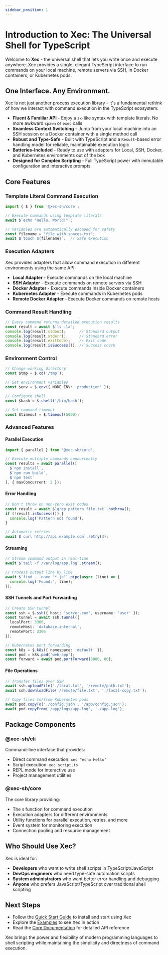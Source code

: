 ```yaml
---
sidebar_position: 1
---
```


# Introduction to Xec: The Universal Shell for TypeScript

Welcome to **Xec** - the universal shell that lets you write once and execute anywhere. Xec provides a single, elegant TypeScript interface to run commands on your local machine, remote servers via SSH, in Docker containers, or Kubernetes pods.

## One Interface. Any Environment.

Xec is not just another process execution library - it's a fundamental rethink of how we interact with command execution in the TypeScript ecosystem:

- **Fluent & Familiar API** - Enjoy a `zx`-like syntax with template literals. No more awkward `spawn` or `exec` calls
- **Seamless Context Switching** - Jump from your local machine into an SSH session or a Docker container with a single method call
- **Robust and Type-Safe** - Built with TypeScript and a `Result`-based error handling model for reliable, maintainable execution logic
- **Batteries-Included** - Ready to use with adapters for Local, SSH, Docker, and Kubernetes environments out of the box
- **Designed for Complex Scripting** - Full TypeScript power with immutable configuration and interactive prompts

## Core Features

### Template Literal Command Execution
```typescript
import { $ } from '@xec-sh/core';

// Execute commands using template literals
await $`echo "Hello, World!"`;

// Variables are automatically escaped for safety
const filename = "file with spaces.txt";
await $`touch ${filename}`;  // Safe execution
```

### Execution Adapters

Xec provides adapters that allow command execution in different environments using the same API:

- **Local Adapter** - Execute commands on the local machine
- **SSH Adapter** - Execute commands on remote servers via SSH
- **Docker Adapter** - Execute commands inside Docker containers  
- **Kubernetes Adapter** - Execute commands in Kubernetes pods
- **Remote Docker Adapter** - Execute Docker commands on remote hosts

### Command Result Handling
```typescript
// Every command returns detailed execution results
const result = await $`ls -la`;
console.log(result.stdout);      // Standard output
console.log(result.stderr);      // Standard error
console.log(result.exitCode);    // Exit code
console.log(result.isSuccess()); // Success check
```

### Environment Control
```typescript
// Change working directory
const $tmp = $.cd('/tmp');

// Set environment variables
const $env = $.env({ NODE_ENV: 'production' });

// Configure shell
const $bash = $.shell('/bin/bash');

// Set command timeout
const $timeout = $.timeout(5000);
```

### Advanced Features

#### Parallel Execution
```typescript
import { parallel } from '@xec-sh/core';

// Execute multiple commands concurrently
const results = await parallel([
  $`npm install`,
  $`npm run build`,
  $`npm test`
], { maxConcurrent: 2 });
```

#### Error Handling
```typescript
// Don't throw on non-zero exit codes
const result = await $`grep pattern file.txt`.nothrow();
if (!result.isSuccess()) {
  console.log('Pattern not found');
}

// Automatic retries
await $`curl http://api.example.com`.retry(3);
```

#### Streaming
```typescript
// Stream command output in real-time
await $`tail -f /var/log/app.log`.stream();

// Process output line by line
await $`find . -name "*.js"`.pipe(async (line) => {
  console.log('Found:', line);
});
```

#### SSH Tunnels and Port Forwarding
```typescript
// Create SSH tunnel
const ssh = $.ssh({ host: 'server.com', username: 'user' });
const tunnel = await ssh.tunnel({
  localPort: 3306,
  remoteHost: 'database.internal',
  remotePort: 3306
});

// Kubernetes port forwarding
const k8s = $.k8s({ namespace: 'default' });
const pod = k8s.pod('web-app');
const forward = await pod.portForward(8080, 80);
```

#### File Operations
```typescript
// Transfer files over SSH
await ssh.uploadFile('./local.txt', '/remote/path.txt');
await ssh.downloadFile('/remote/file.txt', './local-copy.txt');

// Copy files to/from Kubernetes pods
await pod.copyTo('./config.json', '/app/config.json');
await pod.copyFrom('/app/logs/app.log', './app.log');
```

## Package Components

### @xec-sh/cli
Command-line interface that provides:
- Direct command execution: `xec "echo Hello"`
- Script execution: `xec script.ts`
- REPL mode for interactive use
- Project management utilities

### @xec-sh/core
The core library providing:
- The `$` function for command execution
- Execution adapters for different environments
- Utility functions for parallel execution, retries, and more
- Event system for monitoring execution
- Connection pooling and resource management

## Who Should Use Xec?

Xec is ideal for:
- **Developers** who want to write shell scripts in TypeScript/JavaScript
- **DevOps engineers** who need type-safe automation scripts
- **System administrators** who want better error handling and debugging
- **Anyone** who prefers JavaScript/TypeScript over traditional shell scripting

## Next Steps

- Follow the [Quick Start Guide](/docs/getting-started/quick-start) to install and start using Xec
- Explore the [Examples](https://github.com/xec-sh/xec/tree/main/packages/core/examples) to see Xec in action
- Read the [Core Documentation](/docs/projects/core) for detailed API reference

Xec brings the power and flexibility of modern programming languages to shell scripting while maintaining the simplicity and directness of command execution.